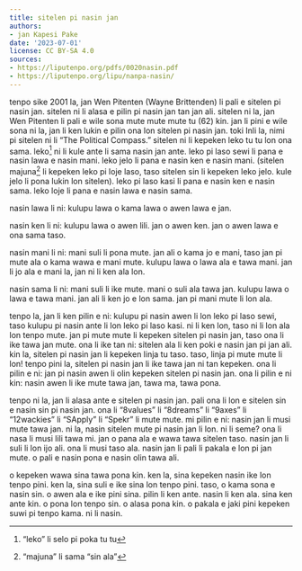 ```yaml
---
title: sitelen pi nasin jan
authors:
- jan Kapesi Pake
date: '2023-07-01'
license: CC BY-SA 4.0
sources:
- https://liputenpo.org/pdfs/0020nasin.pdf
- https://liputenpo.org/lipu/nanpa-nasin/
---
```


tenpo sike 2001 la, jan Wen Pitenten (Wayne Brittenden) li pali e sitelen pi nasin jan. sitelen ni li alasa e pilin pi nasin jan tan jan ali. sitelen ni la, jan Wen Pitenten li pali e wile sona mute mute mute tu (62) kin. jan li pini e wile sona ni la, jan li ken lukin e pilin ona lon sitelen pi nasin jan. toki Inli la, nimi pi sitelen ni li “The Political Compass.” sitelen ni li kepeken leko tu tu lon ona sama. leko[^1] ni li kule ante li sama nasin jan ante. leko pi laso sewi li pana e nasin lawa e nasin mani. leko jelo li pana e nasin ken e nasin mani. (sitelen majuna[^2] li kepeken leko pi loje laso, taso sitelen sin li kepeken leko jelo. kule jelo li pona lukin lon sitelen). leko pi laso kasi li pana e nasin ken e nasin sama. leko loje li pana e nasin lawa e nasin sama.

nasin lawa li ni: kulupu lawa o kama lawa o awen lawa e jan.

nasin ken li ni: kulupu lawa o awen lili. jan o awen ken. jan o awen lawa e ona sama taso.

nasin mani li ni: mani suli li pona mute. jan ali o kama jo e mani, taso jan pi mute ala o kama wawa e mani mute. kulupu lawa o lawa ala e tawa mani. jan li jo ala e mani la, jan ni li ken ala lon.

nasin sama li ni: mani suli li ike mute. mani o suli ala tawa jan. kulupu lawa o lawa e tawa mani. jan ali li ken jo e lon sama. jan pi mani mute li lon ala.

[^1]: “leko” li selo pi poka tu tu
[^2]: “majuna” li sama “sin ala”

tenpo la, jan li ken pilin e ni: kulupu pi nasin awen li lon leko pi laso sewi, taso kulupu pi nasin ante li lon leko pi laso kasi. ni li ken lon, taso ni li lon ala lon tenpo mute. jan pi mute mute li kepeken sitelen pi nasin jan, taso ona li ike tawa jan mute. ona li ike tan ni: sitelen ala li ken poki e nasin jan pi jan ali. kin la, sitelen pi nasin jan li kepeken linja tu taso. taso, linja pi mute mute li lon! tenpo pini la, sitelen pi nasin jan li ike tawa jan ni tan kepeken. ona li pilin e ni: jan pi nasin awen li olin kepeken sitelen pi nasin jan. ona li pilin e ni kin: nasin awen li ike mute tawa jan, tawa ma, tawa pona.

tenpo ni la, jan li alasa ante e sitelen pi nasin jan. pali ona li lon e sitelen sin e nasin sin pi nasin jan. ona li “8values” li “8dreams” li “9axes” li “12wackies” li “SApply” li “Spekr” li mute mute. mi pilin e ni: nasin jan li musi mute tawa jan. ni la, nasin sitelen mute pi nasin jan li lon. ni li seme? ona li nasa li musi lili tawa mi. jan o pana ala e wawa tawa sitelen taso. nasin jan li suli li lon ijo ali. ona li musi taso ala. nasin jan li pali li pakala e lon pi jan mute. o pali e nasin pona e nasin olin tawa ali.

o kepeken wawa sina tawa pona kin. ken la, sina kepeken nasin ike lon tenpo pini. ken la, sina suli e ike sina lon tenpo pini. taso, o kama sona e nasin sin. o awen ala e ike pini sina. pilin li ken ante. nasin li ken ala. sina ken ante kin. o pona lon tenpo sin. o alasa pona kin. o pakala e jaki pini kepeken suwi pi tenpo kama. ni li nasin.